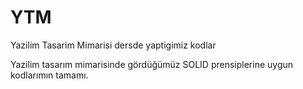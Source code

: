 # YTM
Yazilim Tasarim Mimarisi dersde yaptigimiz kodlar

Yazilim tasarım mimarisinde gördüğümüz SOLID prensiplerine uygun kodlarımın tamamı.
